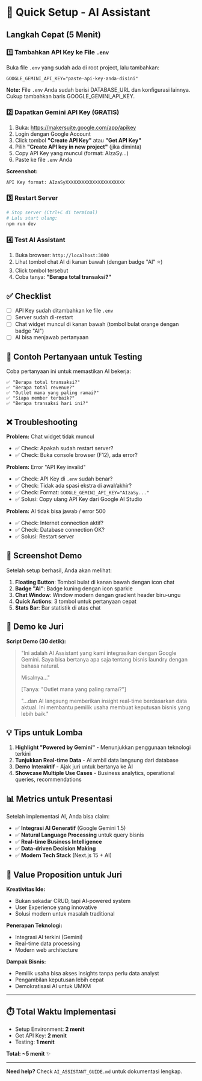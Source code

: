 # 🚀 Quick Setup - AI Assistant

## Langkah Cepat (5 Menit)

### 1️⃣ Tambahkan API Key ke File `.env`

Buka file `.env` yang sudah ada di root project, lalu tambahkan:

```env
GOOGLE_GEMINI_API_KEY="paste-api-key-anda-disini"
```

**Note:** File `.env` Anda sudah berisi DATABASE_URL dan konfigurasi lainnya. Cukup tambahkan baris GOOGLE_GEMINI_API_KEY.

### 2️⃣ Dapatkan Gemini API Key (GRATIS)

1. Buka: https://makersuite.google.com/app/apikey
2. Login dengan Google Account
3. Click tombol **"Create API Key"** atau **"Get API Key"**
4. Pilih **"Create API key in new project"** (jika diminta)
5. Copy API Key yang muncul (format: AIzaSy...)
6. Paste ke file `.env` Anda

**Screenshot:**

```
API Key format: AIzaSyXXXXXXXXXXXXXXXXXXXXXX
```

### 3️⃣ Restart Server

```bash
# Stop server (Ctrl+C di terminal)
# Lalu start ulang:
npm run dev
```

### 4️⃣ Test AI Assistant

1. Buka browser: `http://localhost:3000`
2. Lihat tombol chat AI di kanan bawah (dengan badge "AI" ⭐)
3. Click tombol tersebut
4. Coba tanya: **"Berapa total transaksi?"**

## ✅ Checklist

- [ ] API Key sudah ditambahkan ke file `.env`
- [ ] Server sudah di-restart
- [ ] Chat widget muncul di kanan bawah (tombol bulat orange dengan badge "AI")
- [ ] AI bisa menjawab pertanyaan

## 🎯 Contoh Pertanyaan untuk Testing

Coba pertanyaan ini untuk memastikan AI bekerja:

```
✅ "Berapa total transaksi?"
✅ "Berapa total revenue?"
✅ "Outlet mana yang paling ramai?"
✅ "Siapa member terbaik?"
✅ "Berapa transaksi hari ini?"
```

## ❌ Troubleshooting

**Problem:** Chat widget tidak muncul

- ✅ Check: Apakah sudah restart server?
- ✅ Check: Buka console browser (F12), ada error?

**Problem:** Error "API Key invalid"

- ✅ Check: API Key di `.env` sudah benar?
- ✅ Check: Tidak ada spasi ekstra di awal/akhir?
- ✅ Check: Format: `GOOGLE_GEMINI_API_KEY="AIzaSy..."`
- ✅ Solusi: Copy ulang API Key dari Google AI Studio

**Problem:** AI tidak bisa jawab / error 500

- ✅ Check: Internet connection aktif?
- ✅ Check: Database connection OK?
- ✅ Solusi: Restart server

## 📱 Screenshot Demo

Setelah setup berhasil, Anda akan melihat:

1. **Floating Button**: Tombol bulat di kanan bawah dengan icon chat
2. **Badge "AI"**: Badge kuning dengan icon sparkle
3. **Chat Window**: Window modern dengan gradient header biru-ungu
4. **Quick Actions**: 3 tombol untuk pertanyaan cepat
5. **Stats Bar**: Bar statistik di atas chat

## 🎤 Demo ke Juri

**Script Demo (30 detik):**

> "Ini adalah AI Assistant yang kami integrasikan dengan Google Gemini.
> Saya bisa bertanya apa saja tentang bisnis laundry dengan bahasa natural.
>
> Misalnya..."
>
> [Tanya: "Outlet mana yang paling ramai?"]
>
> "...dan AI langsung memberikan insight real-time berdasarkan data aktual.
> Ini membantu pemilik usaha membuat keputusan bisnis yang lebih baik."

## 💡 Tips untuk Lomba

1. **Highlight "Powered by Gemini"** - Menunjukkan penggunaan teknologi terkini
2. **Tunjukkan Real-time Data** - AI ambil data langsung dari database
3. **Demo Interaktif** - Ajak juri untuk bertanya ke AI
4. **Showcase Multiple Use Cases** - Business analytics, operational queries, recommendations

## 📊 Metrics untuk Presentasi

Setelah implementasi AI, Anda bisa claim:

- ✅ **Integrasi AI Generatif** (Google Gemini 1.5)
- ✅ **Natural Language Processing** untuk query bisnis
- ✅ **Real-time Business Intelligence**
- ✅ **Data-driven Decision Making**
- ✅ **Modern Tech Stack** (Next.js 15 + AI)

## 🎯 Value Proposition untuk Juri

**Kreativitas Ide:**

- Bukan sekadar CRUD, tapi AI-powered system
- User Experience yang innovative
- Solusi modern untuk masalah traditional

**Penerapan Teknologi:**

- Integrasi AI terkini (Gemini)
- Real-time data processing
- Modern web architecture

**Dampak Bisnis:**

- Pemilik usaha bisa akses insights tanpa perlu data analyst
- Pengambilan keputusan lebih cepat
- Demokratisasi AI untuk UMKM

---

## ⏱️ Total Waktu Implementasi

- Setup Environment: **2 menit**
- Get API Key: **2 menit**
- Testing: **1 menit**

**Total: ~5 menit** ✨

---

**Need help?** Check `AI_ASSISTANT_GUIDE.md` untuk dokumentasi lengkap.
